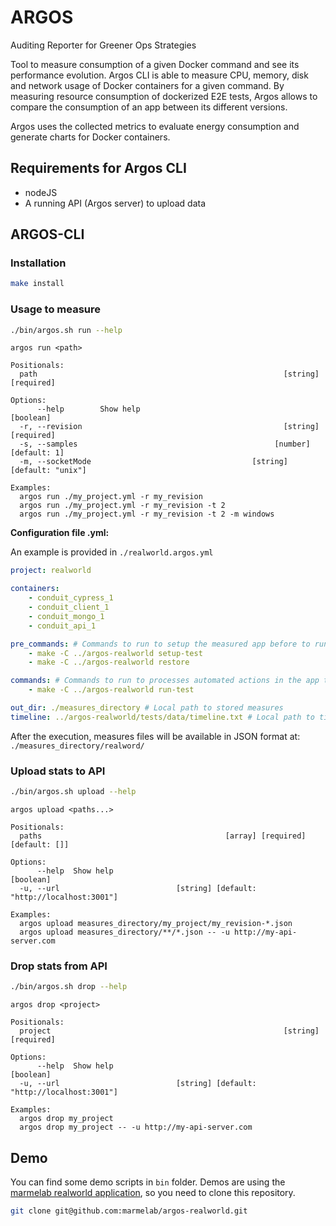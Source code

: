 # ARGOS

Auditing Reporter for Greener Ops Strategies

Tool to measure consumption of a given Docker command and see its performance evolution.
Argos CLI is able to measure CPU, memory, disk and network usage of Docker containers for a given command.
By measuring resource consumption of dockerized E2E tests, Argos allows to compare the consumption of an app between its different versions.

Argos uses the collected metrics to evaluate energy consumption and generate charts for Docker containers.

## Requirements for Argos CLI
-   nodeJS
-   A running API (Argos server) to upload data

## ARGOS-CLI

### Installation

```sh
make install
```

### Usage to measure

```sh
./bin/argos.sh run --help
```

```
argos run <path>

Positionals:
  path                                                       [string] [required]

Options:
      --help        Show help                                          [boolean]
  -r, --revision                                             [string] [required]
  -s, --samples                                            [number] [default: 1]
  -m, --socketMode                                    [string] [default: "unix"]

Examples:
  argos run ./my_project.yml -r my_revision
  argos run ./my_project.yml -r my_revision -t 2
  argos run ./my_project.yml -r my_revision -t 2 -m windows
```

**Configuration file .yml:**

An example is provided in `./realworld.argos.yml`

```yml
project: realworld

containers:
    - conduit_cypress_1
    - conduit_client_1
    - conduit_mongo_1
    - conduit_api_1

pre_commands: # Commands to run to setup the measured app before to run the measures
    - make -C ../argos-realworld setup-test
    - make -C ../argos-realworld restore

commands: # Commands to run to processes automated actions in the app to be measured (ie : with cypress)
    - make -C ../argos-realworld run-test

out_dir: ./measures_directory # Local path to stored measures
timeline: ../argos-realworld/tests/data/timeline.txt # Local path to timeline log
```

After the execution, measures files will be available in JSON format at:
`./measures_directory/realword/`

### Upload stats to API

```sh
./bin/argos.sh upload --help
```

```
argos upload <paths...>

Positionals:
  paths                                         [array] [required] [default: []]

Options:
      --help  Show help                                                [boolean]
  -u, --url                          [string] [default: "http://localhost:3001"]

Examples:
  argos upload measures_directory/my_project/my_revision-*.json
  argos upload measures_directory/**/*.json -- -u http://my-api-server.com
```

### Drop stats from API

```sh
./bin/argos.sh drop --help
```

```
argos drop <project>

Positionals:
  project                                                    [string] [required]

Options:
      --help  Show help                                                [boolean]
  -u, --url                          [string] [default: "http://localhost:3001"]

Examples:
  argos drop my_project
  argos drop my_project -- -u http://my-api-server.com
```

## Demo

You can find some demo scripts in `bin` folder.
Demos are using the [marmelab realworld application](https://github.com/marmelab/argos-realworld), so you need to clone this repository.

```sh
git clone git@github.com:marmelab/argos-realworld.git
```

